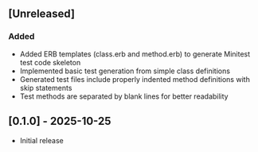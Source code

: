 ## [Unreleased]

### Added

- Added ERB templates (class.erb and method.erb) to generate Minitest test code skeleton
- Implemented basic test generation from simple class definitions
- Generated test files include properly indented method definitions with skip statements
- Test methods are separated by blank lines for better readability

## [0.1.0] - 2025-10-25

- Initial release
